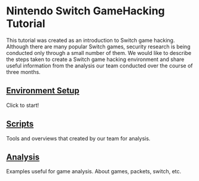 # Nintendo Switch GameHacking Tutorial

This tutorial was created as an introduction to Switch game hacking. Although there are many popular Switch games, security research is being conducted only through a small number of them.
We would like to describe the steps taken to create a Switch game hacking environment and share useful information from the analysis our team conducted over the course of three months.


## [Environment Setup](https://github.com/nintendoSwitch12/NintendoSwitchGameHacking/tree/main/Set_Up_Environment)
Click to start!

## [Scripts](https://github.com/nintendoSwitch12/NintendoSwitchGameHacking/tree/main/Scripts)
Tools and overviews that created by our team for analysis.

## [Analysis](https://github.com/nintendoSwitch12/NintendoSwitchGameHacking/tree/main/Analysis)
Examples useful for game analysis. About games, packets, switch, etc. 

